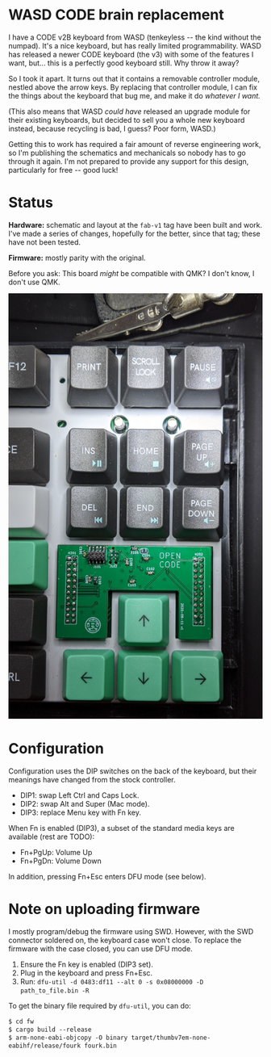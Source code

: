 # WASD CODE brain replacement

I have a CODE v2B keyboard from WASD (tenkeyless -- the kind without the
numpad). It's a nice keyboard, but has really limited programmability. WASD has
released a newer CODE keyboard (the v3) with some of the features I want, but...
this is a perfectly good keyboard still. Why throw it away?

So I took it apart. It turns out that it contains a removable controller module,
nestled above the arrow keys. By replacing that controller module, I can fix the
things about the keyboard that bug me, and make it do _whatever I want._

(This also means that WASD _could have_ released an upgrade module for their
existing keyboards, but decided to sell you a whole new keyboard instead,
because recycling is bad, I guess? Poor form, WASD.)

Getting this to work has required a fair amount of reverse engineering work, so
I'm publishing the schematics and mechanicals so nobody has to go through it
again. I'm not prepared to provide any support for this design, particularly for
free -- good luck!

# Status

**Hardware:** schematic and layout at the `fab-v1` tag have been built and work.
I've made a series of changes, hopefully for the better, since that tag; these
have not been tested.

**Firmware:** mostly parity with the original.

Before you ask: This board _might_ be compatible with QMK? I don't know, I don't
use QMK.

![Picture of the v1 board installed in my keyboard](v1.jpg)

# Configuration

Configuration uses the DIP switches on the back of the keyboard, but their
meanings have changed from the stock controller.

- DIP1: swap Left Ctrl and Caps Lock.
- DIP2: swap Alt and Super (Mac mode).
- DIP3: replace Menu key with Fn key.

When Fn is enabled (DIP3), a subset of the standard media keys are available
(rest are TODO):

- Fn+PgUp: Volume Up
- Fn+PgDn: Volume Down

In addition, pressing Fn+Esc enters DFU mode (see below).

# Note on uploading firmware

I mostly program/debug the firmware using SWD. However, with the SWD connector
soldered on, the keyboard case won't close. To replace the firmware with the
case closed, you can use DFU mode.

1. Ensure the Fn key is enabled (DIP3 set).
2. Plug in the keyboard and press Fn+Esc.
3. Run: `dfu-util -d 0483:df11 --alt 0 -s 0x08000000 -D path_to_file.bin -R`

To get the binary file required by `dfu-util`, you can do:

```shell
$ cd fw
$ cargo build --release
$ arm-none-eabi-objcopy -O binary target/thumbv7em-none-eabihf/release/fourk fourk.bin
```

